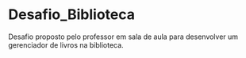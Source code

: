 # Desafio_Biblioteca
Desafio proposto pelo professor em sala de aula para desenvolver um gerenciador de livros na biblioteca.
